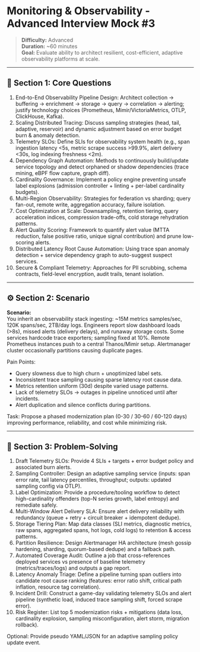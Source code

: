 # Monitoring & Observability - Advanced Interview Mock #3

> **Difficulty:** Advanced  
> **Duration:** ~60 minutes  
> **Goal:** Evaluate ability to architect resilient, cost-efficient, adaptive observability platforms at scale.

---

## 🧠 Section 1: Core Questions

1. End-to-End Observability Pipeline Design: Architect collection → buffering → enrichment → storage → query → correlation → alerting; justify technology choices (Prometheus, Mimir/VictoriaMetrics, OTLP, ClickHouse, Kafka).  
2. Scaling Distributed Tracing: Discuss sampling strategies (head, tail, adaptive, reservoir) and dynamic adjustment based on error budget burn & anomaly detection.  
3. Telemetry SLOs: Define SLIs for observability system health (e.g., span ingestion latency <5s, metric scrape success >99.9%, alert delivery <30s, log indexing freshness <2m).  
4. Dependency Graph Automation: Methods to continuously build/update service topology and detect orphaned or shadow dependencies (trace mining, eBPF flow capture, graph diff).  
5. Cardinality Governance: Implement a policy engine preventing unsafe label explosions (admission controller + linting + per-label cardinality budgets).  
6. Multi-Region Observability: Strategies for federation vs sharding; query fan-out, remote write, aggregation accuracy, failure isolation.  
7. Cost Optimization at Scale: Downsampling, retention tiering, query acceleration indices, compression trade-offs, cold storage rehydration patterns.  
8. Alert Quality Scoring: Framework to quantify alert value (MTTA reduction, false positive ratio, unique signal contribution) and prune low-scoring alerts.  
9. Distributed Latency Root Cause Automation: Using trace span anomaly detection + service dependency graph to auto-suggest suspect services.  
10. Secure & Compliant Telemetry: Approaches for PII scrubbing, schema contracts, field-level encryption, audit trails, tenant isolation.  

---

## ⚙️ Section 2: Scenario

**Scenario:**  
You inherit an observability stack ingesting: ~15M metrics samples/sec, 120K spans/sec, 2TB/day logs. Engineers report slow dashboard loads (>8s), missed alerts (delivery delays), and runaway storage costs. Some services hardcode trace exporters; sampling fixed at 10%. Remote Prometheus instances push to a central Thanos/Mimir setup. Alertmanager cluster occasionally partitions causing duplicate pages.

Pain Points:  
- Query slowness due to high churn + unoptimized label sets.  
- Inconsistent trace sampling causing sparse latency root cause data.  
- Metrics retention uniform (30d) despite varied usage patterns.  
- Lack of telemetry SLOs → outages in pipeline unnoticed until after incidents.  
- Alert duplication and silence conflicts during partitions.  

Task: Propose a phased modernization plan (0-30 / 30-60 / 60-120 days) improving performance, reliability, and cost while minimizing risk.

---

## 🧩 Section 3: Problem-Solving

1. Draft Telemetry SLOs: Provide 4 SLIs + targets + error budget policy and associated burn alerts.  
2. Sampling Controller: Design an adaptive sampling service (inputs: span error rate, tail latency percentiles, throughput; outputs: updated sampling config via OTLP).  
3. Label Optimization: Provide a procedure/tooling workflow to detect high-cardinality offenders (top-N series growth, label entropy) and remediate safely.  
4. Multi-Window Alert Delivery SLA: Ensure alert delivery reliability with redundancy (queue + retry + circuit breaker + idempotent dedupe).  
5. Storage Tiering Plan: Map data classes (SLI metrics, diagnostic metrics, raw spans, aggregated spans, hot logs, cold logs) to retention & access patterns.  
6. Partition Resilience: Design Alertmanager HA architecture (mesh gossip hardening, sharding, quorum-based dedupe) and a fallback path.  
7. Automated Coverage Audit: Outline a job that cross-references deployed services vs presence of baseline telemetry (metrics/traces/logs) and outputs a gap report.  
8. Latency Anomaly Triage: Define a pipeline turning span outliers into candidate root cause ranking (features: error ratio shift, critical path inflation, resource tag correlation).  
9. Incident Drill: Construct a game-day validating telemetry SLOs and alert pipeline (synthetic load, induced trace sampling shift, forced scrape error).  
10. Risk Register: List top 5 modernization risks + mitigations (data loss, cardinality explosion, sampling misconfiguration, alert storm, migration rollback).  

Optional: Provide pseudo YAML/JSON for an adaptive sampling policy update event.
